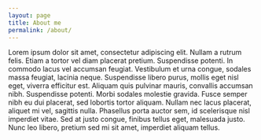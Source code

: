 ```yaml
---
layout: page
title: About me
permalink: /about/
---
```


Lorem ipsum dolor sit amet, consectetur adipiscing elit.
Nullam a rutrum felis. Etiam a tortor vel diam placerat pretium.
Suspendisse potenti. In commodo lacus vel accumsan feugiat.
Vestibulum et urna congue, sodales massa feugiat, lacinia neque.
Suspendisse libero purus, mollis eget nisl eget, viverra efficitur est.
Aliquam quis pulvinar mauris, convallis accumsan nibh. Suspendisse potenti.
Morbi sodales molestie gravida. Fusce semper nibh eu dui placerat,
sed lobortis tortor aliquam. Nullam nec lacus placerat, aliquet mi vel,
sagittis nulla. Phasellus porta auctor sem, id scelerisque nisl imperdiet vitae.
Sed at justo congue, finibus tellus eget, malesuada justo.
Nunc leo libero, pretium sed mi sit amet, imperdiet aliquam tellus.
